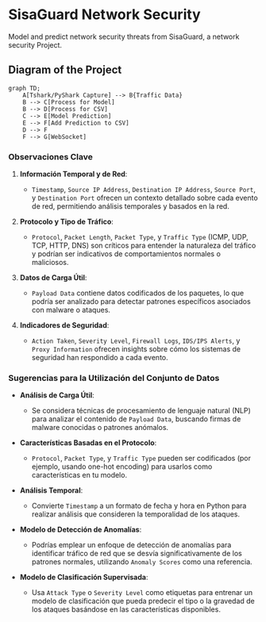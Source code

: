 # SisaGuard Network Security

Model and predict network security threats from SisaGuard, a network security Project.

## Diagram of the Project

```mermaid
graph TD;
    A[Tshark/PyShark Capture] --> B{Traffic Data}
    B --> C[Process for Model]
    B --> D[Process for CSV]
    C --> E[Model Prediction]
    E --> F[Add Prediction to CSV]
    D --> F
    F --> G[WebSocket]
```



### Observaciones Clave

1. **Información Temporal y de Red**:
   - `Timestamp`, `Source IP Address`, `Destination IP Address`, `Source Port`, y `Destination Port` ofrecen un contexto detallado sobre cada evento de red, permitiendo análisis temporales y basados en la red.

2. **Protocolo y Tipo de Tráfico**:
   - `Protocol`, `Packet Length`, `Packet Type`, y `Traffic Type` (ICMP, UDP, TCP, HTTP, DNS) son críticos para entender la naturaleza del tráfico y podrían ser indicativos de comportamientos normales o maliciosos.

3. **Datos de Carga Útil**:
   - `Payload Data` contiene datos codificados de los paquetes, lo que podría ser analizado para detectar patrones específicos asociados con malware o ataques.

4. **Indicadores de Seguridad**:
   - `Action Taken`, `Severity Level`, `Firewall Logs`, `IDS/IPS Alerts`, y `Proxy Information` ofrecen insights sobre cómo los sistemas de seguridad han respondido a cada evento.

### Sugerencias para la Utilización del Conjunto de Datos

- **Análisis de Carga Útil**:
  - Se considera técnicas de procesamiento de lenguaje natural (NLP) para analizar el contenido de `Payload Data`, buscando firmas de malware conocidas o patrones anómalos.

- **Características Basadas en el Protocolo**:
  - `Protocol`, `Packet Type`, y `Traffic Type` pueden ser codificados (por ejemplo, usando one-hot encoding) para usarlos como características en tu modelo.

- **Análisis Temporal**:
  - Convierte `Timestamp` a un formato de fecha y hora en Python para realizar análisis que consideren la temporalidad de los ataques.

- **Modelo de Detección de Anomalías**:
  - Podrías emplear un enfoque de detección de anomalías para identificar tráfico de red que se desvía significativamente de los patrones normales, utilizando `Anomaly Scores` como una referencia.

- **Modelo de Clasificación Supervisada**:
  - Usa `Attack Type` o `Severity Level` como etiquetas para entrenar un modelo de clasificación que pueda predecir el tipo o la gravedad de los ataques basándose en las características disponibles.
